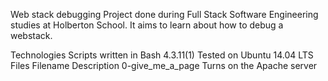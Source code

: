 Web stack debugging
Project done during Full Stack Software Engineering studies at Holberton School. It aims to learn about how to debug a webstack.

Technologies
Scripts written in Bash 4.3.11(1)
Tested on Ubuntu 14.04 LTS
Files
Filename	Description
0-give_me_a_page	Turns on the Apache server